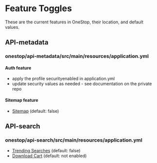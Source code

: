 # Feature Toggles
These are the current features in OneStop, their location, and default values.

## API-metadata 
### onestop/api-metadata/src/main/resources/application.yml

#### Auth feature
* apply the profile securityenabled in application.yml
* update security values as needed - see documentation on the private repo

#### Sitemap feature
* [Sitemap](/docs/deployment/feature-toggle/sitemap.md) (default: false)

## API-search
### onestop/api-search/src/main/resources/application.yml

* [Trending Searches](/docs/deployment/feature-toggle/trending-searches.md) (default: false)
* [Download Cart](/docs/deployment/feature-toggle/download-cart.md) (default: not enabled)